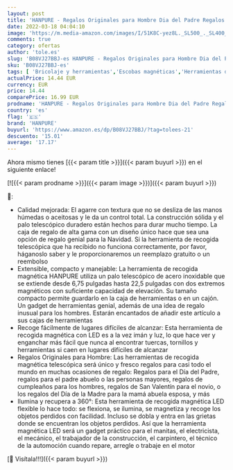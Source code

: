 ```yaml
---
layout: post
title: 'HANPURE - Regalos Originales para Hombre Dia del Padre Regalos - Regalos Navidad Originales Bricolaje Herramientas Taller Mecanico Herramienta de Captación Magnética con Led  Utiles Gadgets Tecnologicos'
date: 2022-03-18 04:04:10
image: 'https://m.media-amazon.com/images/I/51K8C-yez8L._SL500_._SL400_.jpg'
comments: true
category: ofertas
author: 'tole.es'
slug: 'B08VJ27BBJ-es HANPURE - Regalos Originales para Hombre Dia del Padre...'
sku: 'B08VJ27BBJ-es'
tags: [ 'Bricolaje y herramientas','Escobas magnéticas','Herramientas de mano','Herramientas manuales y eléctricas','hanpure','navidad', ]
actualPrice: 14.44 EUR
currency: EUR
price: 14.44
comparePrice: 16.99 EUR
prodname: 'HANPURE - Regalos Originales para Hombre Dia del Padre Regalos - Regalos Navidad Originales Bricolaje Herramientas Taller Mecanico Herramienta de Captación Magnética con Led  Utiles Gadgets Tecnologicos'
country: 'es'
flag: '🇪🇸'
brand: 'HANPURE'
buyurl: 'https://www.amazon.es/dp/B08VJ27BBJ/?tag=tolees-21'
descuento: '15.01'
average: '17.17'
---
```


Ahora mismo tienes [{{< param title >}}]({{< param buyurl >}}) en el siguiente enlace!

[![{{< param prodname >}}]({{< param image >}})]({{< param buyurl >}})

🔎:

- Calidad mejorada: El agarre con textura que no se desliza de las manos húmedas o aceitosas y le da un control total. La construcción sólida y el palo telescópico duradero están hechos para durar mucho tiempo. La caja de regalo de alta gama con un diseño único hace que sea una opción de regalo genial para la Navidad. Si la herramienta de recogida telescópica que ha recibido no funciona correctamente, por favor, háganoslo saber y le proporcionaremos un reemplazo gratuito o un reembolso
- Extensible, compacto y manejable: La herramienta de recogida magnética HANPURE utiliza un palo telescópico de acero inoxidable que se extiende desde 6,75 pulgadas hasta 22,5 pulgadas con dos extremos magnéticos con suficiente capacidad de elevación. Su tamaño compacto permite guardarlo en la caja de herramientas o en un cajón. Un gadget de herramientas genial, además de una idea de regalo inusual para los hombres. Estarán encantados de añadir este artículo a sus cajas de herramientas
- Recoge fácilmente de lugares difíciles de alcanzar: Esta herramienta de recogida magnética con LED es a la vez imán y luz, lo que hace ver y enganchar más fácil que nunca al encontrar tuercas, tornillos y herramientas si caen en lugares difíciles de alcanzar
- Regalos Originales para Hombre: Las herramientas de recogida magnética telescópica será único y fresco regalos para casi todo el mundo en muchas ocasiones de regalo: Regalos para el Día del Padre, regalos para el padre abuelo o las personas mayores, regalos de cumpleaños para los hombres, regalos de San Valentín para el novio, o los regalos del Día de la Madre para la mamá abuela esposa, y más
- Ilumina y recupera a 360°: Esta herramienta de recogida magnética LED flexible lo hace todo: se flexiona, se ilumina, se magnetiza y recoge los objetos perdidos con facilidad. Incluso se dobla y entra en las grietas donde se encuentran los objetos perdidos. Así que la herramienta magnética LED será un gadget práctico para el manitas, el electricista, el mecánico, el trabajador de la construcción, el carpintero, el técnico de la automoción cuando repare, arregle o trabaje en el motor

[🛒 Visítala!!!]({{< param buyurl >}})
